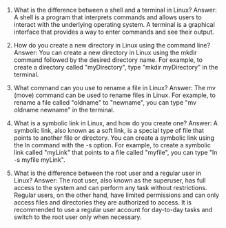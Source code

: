 

1. What is the difference between a shell and a terminal in Linux?
Answer: A shell is a program that interprets commands and allows users to interact with the underlying operating system. A terminal is a graphical interface that provides a way to enter commands and see their output.

2. How do you create a new directory in Linux using the command line?
Answer: You can create a new directory in Linux using the mkdir command followed by the desired directory name. For example, to create a directory called "myDirectory", type "mkdir myDirectory" in the terminal.

3. What command can you use to rename a file in Linux?
Answer: The mv (move) command can be used to rename files in Linux. For example, to rename a file called "oldname" to "newname", you can type "mv oldname newname" in the terminal.

4. What is a symbolic link in Linux, and how do you create one?
Answer: A symbolic link, also known as a soft link, is a special type of file that points to another file or directory. You can create a symbolic link using the ln command with the -s option. For example, to create a symbolic link called "myLink" that points to a file called "myfile", you can type "ln -s myfile myLink".

5. What is the difference between the root user and a regular user in Linux?
Answer: The root user, also known as the superuser, has full access to the system and can perform any task without restrictions. Regular users, on the other hand, have limited permissions and can only access files and directories they are authorized to access. It is recommended to use a regular user account for day-to-day tasks and switch to the root user only when necessary.